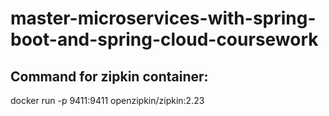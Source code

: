 # master-microservices-with-spring-boot-and-spring-cloud-coursework

## Command for zipkin container:
docker run -p 9411:9411 openzipkin/zipkin:2.23